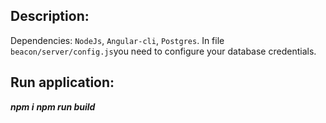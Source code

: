  Description:
 -----------------------------------
 Dependencies: `NodeJs`, `Angular-cli`, `Postgres`.
 In file `beacon/server/config.js`you need to configure your database credentials.

 Run application:
-----------------------------------
 ***npm i***
 ***npm run build***
